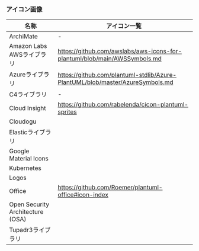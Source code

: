 ### アイコン画像

| 名称                             | アイコン一覧                                                                  |
| -------------------------------- | ----------------------------------------------------------------------------- |
| ArchiMate                        | -                                                                             |
| Amazon Labs AWSライブラリ        | https://github.com/awslabs/aws-icons-for-plantuml/blob/main/AWSSymbols.md     |
| Azureライブラリ                  | https://github.com/plantuml-stdlib/Azure-PlantUML/blob/master/AzureSymbols.md |
| C4ライブラリ                     | -                                                                             |
| Cloud Insight                    | https://github.com/rabelenda/cicon-plantuml-sprites                           |
| Cloudogu                         |                                                                               |
| Elasticライブラリ                |                                                                               |
| Google Material Icons            |                                                                               |
| Kubernetes                       |                                                                               |
| Logos                            |                                                                               |
| Office                           | https://github.com/Roemer/plantuml-office#icon-index                          |
| Open Security Architecture (OSA) |                                                                               |
| Tupadr3ライブラリ                |                                                                               |
